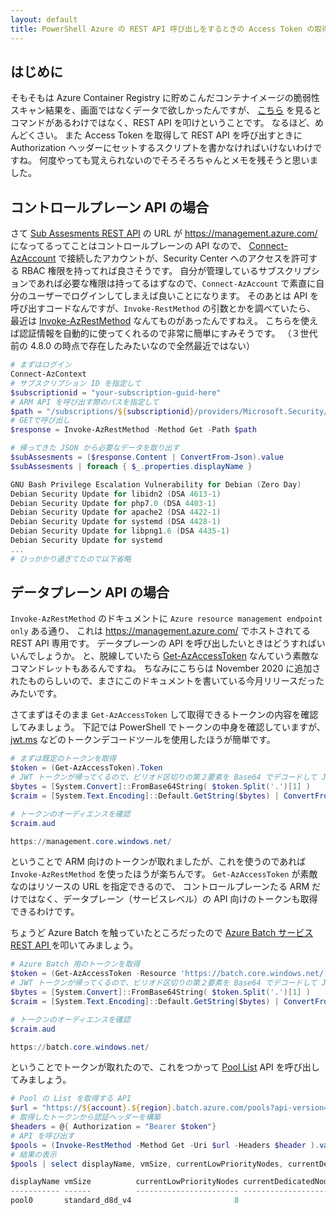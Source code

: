 ```yaml
---
layout: default
title: PowerShell Azure の REST API 呼び出しをするときの Access Token の取得
---
```


## はじめに

そもそもは Azure Container Registry に貯めこんだコンテナイメージの脆弱性スキャン結果を、画面ではなくデータで欲しかったんですが、
[こちら](https://docs.microsoft.com/ja-jp/azure/security-center/defender-for-container-registries-introduction#faq-for-azure-container-registry-image-scanning)
を見るとコマンドがあるわけではなく、REST API を叩けということです。
なるほど、めんどくさい。
また Access Token を取得して REST API を呼び出すときに Authorization ヘッダーにセットするスクリプトを書かなければいけないわけですね。
何度やっても覚えられないのでそろそろちゃんとメモを残そうと思いました。

## コントロールプレーン API の場合

さて [Sub Assesments REST API](https://docs.microsoft.com/ja-jp/rest/api/securitycenter/subassessments/list)
の URL が https://management.azure.com/ になってるってことはコントロールプレーンの API なので、
[Connect-AzAccount](https://docs.microsoft.com/en-us/powershell/module/az.accounts/connect-azaccount?view=azps-5.1.0)
で接続したアカウントが、Security Center へのアクセスを許可する RBAC 権限を持ってれば良さそうです。
自分が管理しているサブスクリプションであれば必要な権限は持ってるはずなので、`Connect-AzAccount` で素直に自分のユーザーでログインしてしまえば良いことになります。
そのあとは API を呼び出すコードなんですが、`Invoke-RestMethod` の引数とかを調べていたら、
最近は [Invoke-AzRestMethod](https://docs.microsoft.com/en-us/powershell/module/az.accounts/invoke-azrestmethod?view=azps-5.1.0)
なんてものがあったんですねえ。
こちらを使えば認証情報を自動的に使ってくれるので非常に簡単にすみそうです。
（３世代前の 4.8.0 の時点で存在したみたいなので全然最近ではない）

```powershell
# まずはログイン
Connect-AzContext
# サブスクリプション ID を指定して
$subscriptionid = "your-subscription-guid-here"
# ARM API を呼び出す際のパスを指定して
$path = "/subscriptions/${subscriptionid}/providers/Microsoft.Security/subAssessments?api-version=2019-01-01-preview"
# GETで呼び出し
$response = Invoke-AzRestMethod -Method Get -Path $path

# 帰ってきた JSON から必要なデータを取り出す
$subAssesments = ($response.Content | ConvertFrom-Json).value
$subAssesments | foreach { $_.properties.displayName }

GNU Bash Privilege Escalation Vulnerability for Debian (Zero Day)
Debian Security Update for libidn2 (DSA 4613-1)
Debian Security Update for php7.0 (DSA 4403-1)
Debian Security Update for apache2 (DSA 4422-1)
Debian Security Update for systemd (DSA 4428-1)
Debian Security Update for libpng1.6 (DSA 4435-1)
Debian Security Update for systemd
...
# ひっかかり過ぎてたので以下省略

```

## データプレーン API の場合

`Invoke-AzRestMethod` のドキュメントに `Azure resource management endpoint only` ある通り、
これは https://management.azure.com/ でホストされてる REST API 専用です。
データプレーンの API を呼び出したいときはどうすればいいんでしょうか。
と、脱線していたら 
[Get-AzAccessToken](https://docs.microsoft.com/en-us/powershell/module/az.accounts/get-azaccesstoken?view=azps-5.1.0)
なんていう素敵なコマンドレットもあるんですね。
ちなみにこちらは November 2020 に追加されたものらしいので、まさにこのドキュメントを書いている今月リリースだったみたいです。

さてまずはそのまま `Get-AzAccessToken` して取得できるトークンの内容を確認してみましょう。
下記では PowerShell でトークンの中身を確認していますが、[jwt.ms](https://jwt.ms) などのトークンデコードツールを使用したほうが簡単です。

```powershell
# まずは既定のトークンを取得
$token = (Get-AzAccessToken).Token
# JWT トークンが帰ってくるので、ピリオド区切りの第２要素を Base64 でデコードして JSON を読み取る
$bytes = [System.Convert]::FromBase64String( $token.Split('.')[1] )
$craim = [System.Text.Encoding]::Default.GetString($bytes) | ConvertFrom-Json

# トークンのオーディエンスを確認
$craim.aud

https://management.core.windows.net/
```

ということで ARM 向けのトークンが取れましたが、これを使うのであれば `Invoke-AzRestMethod` を使ったほうが楽ちんです。
`Get-AzAccessToken` が素敵なのはリソースの URL を指定できるので、
コントロールプレーンたる ARM だけではなく、データプレーン（サービスレベル）の API 向けのトークンも取得できるわけです。

ちょうど Azure Batch を触っていたところだったので
[Azure Batch サービス REST API ](https://docs.microsoft.com/en-us/rest/api/batchservice/)
を叩いてみましょう。

```powershell
# Azure Batch 用のトークンを取得
$token = (Get-AzAccessToken -Resource 'https://batch.core.windows.net/').Token
# JWT トークンが帰ってくるので、ピリオド区切りの第２要素を Base64 でデコードして JSON を読み取る
$bytes = [System.Convert]::FromBase64String( $token.Split('.')[1] )
$craim = [System.Text.Encoding]::Default.GetString($bytes) | ConvertFrom-Json

# トークンのオーディエンスを確認
$craim.aud

https://batch.core.windows.net/
```

ということでトークンが取れたので、これをつかって 
[Pool List](https://docs.microsoft.com/en-us/rest/api/batchservice/pool/list) API を呼び出してみましょう。

```powershell
# Pool の List を取得する API
$url = "https://${account}.${region}.batch.azure.com/pools?api-version=2020-09-01.12.0"
# 取得したトークンから認証ヘッダーを構築
$headers = @{ Authorization = "Bearer $token"}
# API を呼び出す
$pools = (Invoke-RestMethod -Method Get -Uri $url -Headers $header ).value
# 結果の表示
$pools | select displayName, vmSize, currentLowPriorityNodes, currentDedicatedNodes

displayName vmSize          currentLowPriorityNodes currentDedicatedNodes
----------- ------          ----------------------- ---------------------
pool0       standard_d8d_v4                       8                     0
```


